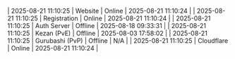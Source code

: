 | 2025-08-21 11:10:25 | Website | Online | 2025-08-21 11:10:24 |
| 2025-08-21 11:10:25 | Registration | Online | 2025-08-21 11:10:24 |
| 2025-08-21 11:10:25 | Auth Server | Offline | 2025-08-18 09:33:31 |
| 2025-08-21 11:10:25 | Kezan (PvE) | Offline | 2025-08-03 17:58:02 |
| 2025-08-21 11:10:25 | Gurubashi (PvP) | Offline | N/A |
| 2025-08-21 11:10:25 | Cloudflare | Online | 2025-08-21 11:10:24 |
